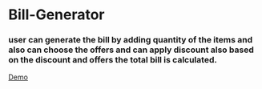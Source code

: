 # Bill-Generator

### user can generate the bill by adding quantity of the items and also can choose the offers and can apply discount also based on the discount and offers the total bill is calculated.

[Demo](https://udaykiran199715.github.io/Bill-Generator/)

<img src="" />
